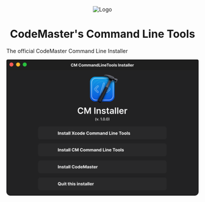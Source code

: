 <p align="center">
  <img src="CodeMaster/CodeMaster/Assets.xcassets/AppIcon.appiconset/Flare.png" alt="Logo" height="128">
  <h1 align="center">CodeMaster's Command Line Tools</h1>
</p>

The official CodeMaster Command Line Installer

<img src="img/Window.svg">